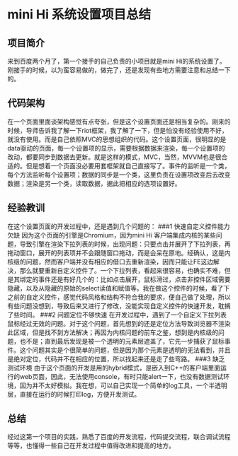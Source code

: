 
# mini Hi 系统设置项目总结

## 项目简介
来到百度两个月了，第一个接手的自己负责的小项目就是mini Hi的系统设置了。刚接手的时候，以为蛮容易做的，做完了，还是发现有些地方需要注意和总结一下的。

## 代码架构
在一个页面里面谈架构感觉有点夸张，但是这个设置页面还是相当复杂的。刚来的时候，导师告诉我了解一下riot框架，我了解了一下，但是怕没有经验使用不好，就没有使用。而是自己依照MVC的思想组织的代码。这个设置页面，很明显的是data驱动的页面，每一个设置项的显示，需要根据数据来渲染，每一个设置项的改动，都要同步到数据去更新。就是这样的模式，MVC，当然，MVVM也是很合适的。但是想着一个页面没必要用套框架就自己直接写了。事件的监听是一个类，每个方法监听每个设置项；数据的同步是一个类，这里负责在设置项改变后去改变数据；渲染是另一个类，读取数据，据此把相应的选项设置好。

## 经验教训
在这个设置页面的开发过程中，还是遇到几个问题的：
###1 快速自定义控件能力欠缺
因为这个页面的引擎是Chromium，因为mini Hi 客户端集成内核的某些问题，导致引擎在渲染下拉列表的时候，出现问题：只要点击并展开了下拉列表，再拖动窗口，展开的列表项并不会跟随窗口拖动，而是会呆在原地。经确认，这是内核级的问题，然而客户端并没有相应的借口去重新渲染，因而只能让FE这边解决，那么就要重新自定义控件了。一个下拉列表，看起来很容易，也确实不难，但是其绑定的事件还是有好几个的：比如点击展开，鼠标滑过，点击非控件区域需要隐藏，以及从隐藏的原始的select读值和赋值等。我在做这个控件的时候，看了下之前的自定义控件，感觉代码风格和结构不符合我的要求，便自己做了处理，所以有些问题没想到，导致后来又进行了修改，没能实现自定义控件的快速开发，耽搁了些时间。
###2 问题定位不够快速
在开发过程中，遇到了一个自定义下拉列表鼠标经过无效的问题。对于这个问题，首先想到的还是定位方法导致浏览器不渲染此区域，但是找不到方法解决；再因为内核问题的前车之鉴，想到是内核级的问题，也不是；直到最后发现是被一个透明的元素层遮盖了，它先一步捕获了鼠标事件。这个问题其实是个很简单的问题，但是因为那个元素是透明的无法看到，并且是绝对定位，代码并不在相应的位置，所以找起来还是走了些弯路。
###3 缺乏测试环境
由于这个页面的开发是用的hybrid模式，是嵌入到C++的客户端里面运行的web页面，因此，无法使用console，有时只能alert一下，也没有数据测试环境，因为并不太好模拟。我在想，可以自己实现一个简单的log工具，一个半透明层，直接在运行的时候打印log，方便开发测试。
## 总结
经过这第一个项目的实践，熟悉了百度的开发流程，代码提交流程，联合调试流程等等，也懂得一些自己在开发过程中值得改进和提高的地方。